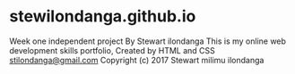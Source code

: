 # stewilondanga.github.io
Week one independent project
By Stewart ilondanga
This is my online web development skills portfolio, 
Created by HTML and CSS
stilondanga@gmail.com
Copyright (c) 2017 Stewart milimu ilondanga
